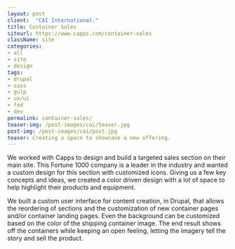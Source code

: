 ```yaml
---
layout: post
client:  "CAI International."
title: Container Sales
siteurl: https://www.capps.com/container-sales
className: site
categories:
- all
- site
- design
tags:
- drupal
- sass
- gulp
- ux/ui
- fed
- dev
permalink: container-sales/
teaser-img: /post-images/cai/teaser.jpg
post-img: /post-images/cai/post.jpg
teaser: Creating a space to showcase a new offering.
---
```

We worked with Capps to design and build a targeted sales section on their main site. This Fortune 1000 company is a leader in the industry and wanted a custom design for this section with customized icons. Giving us a few key concepts and ideas, we created a color driven design with a lot of space to help highlight their products and equipment.

We built a custom user interface for content creation, in Drupal, that allows the reordering of sections and the customization of new container pages and/or container landing pages. Even the background can be customized based on the color of the shipping container image. The end result shows off the containers while keeping an open feeling, letting the imagery tell the story and sell the product.